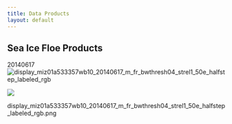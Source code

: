 ```yaml
---
title: Data Products
layout: default
---
```


## Sea Ice Floe Products

20140617
![display_miz01a533357wb10_20140617_m_fr_bwthresh04_strel1_50e_halfstep_labeled_rgb](https://user-images.githubusercontent.com/85627609/121380533-f0b63780-c912-11eb-9d28-9e312c2142ac.png)

![]("/images/sea_ice_floe_products/display_miz01a533357wb10_20140617_m_fr_bwthresh04_strel1_50e_halfstep_labeled_rgb.png")


display_miz01a533357wb10_20140617_m_fr_bwthresh04_strel1_50e_halfstep_labeled_rgb.png
